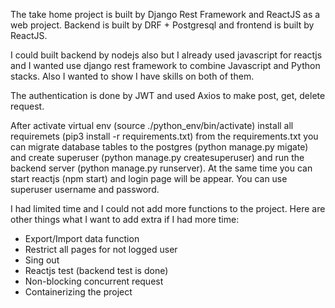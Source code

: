The take home project is built by Django Rest Framework and ReactJS as a web project.
Backend is built by DRF + Postgresql and frontend is built by ReactJS.

I could built backend by nodejs also but I already used javascript for reactjs and I wanted use django rest framework to combine Javascript and Python stacks. Also I wanted to show I have skills on both of them.

The authentication is done by JWT and used Axios to make post, get, delete request.

After activate virtual env (source ./python_env/bin/activate) install all requiremets (pip3 install -r requirements.txt) from the requirements.txt you can migrate database tables to the postgres (python manage.py migate) and create superuser (python manage.py createsuperuser) and run the backend server (python manage.py runserver). At the same time you can start reactjs (npm start) and login page will be appear. You can use superuser username and password.

I had limited time and I could not add more functions to the project.
Here are other things what I want to add extra if I had more time:
- Export/Import data function
- Restrict all pages for not logged user
- Sing out
- Reactjs test (backend test is done)
- Non-blocking concurrent request
- Containerizing the project